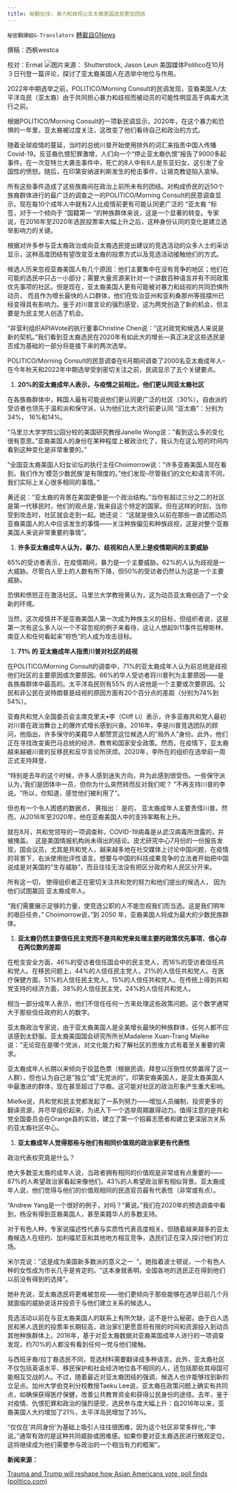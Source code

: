 ```yaml
---
title: 秘翻在线: 暴力和歧视让亚太裔美国选民更加团结
---
```

`秘密翻譯組G-Translators` [轉載自GNews](https://gnews.org/zh-hans/1571518/)

撰稿：西枫westca

校对：Ermat
![](https://assets.gnews.org/wp-content/uploads/2021/10/unnamed-2.jpg)图片来源： Shutterstock, Jason Leun
美国媒体Politico在10月３日刊登一篇评论，探讨了亚太裔美国人在选举中地位与作用。

2022年中期选举之前，POLITICO/Morning Consult的民调发现，亚裔美国人/太平洋岛民（亚太裔）由于共同担心暴力和歧视而被动员的可能性明显高于病毒大流行之前。

根据POLITICO/Morning Consult的一项新民调显示，2020年，在这个暴力和恐惧的一年里，亚太裔被过度关注，这改变了他们看待自己和政治的方式。

随着全球疫情的蔓延，当时的总统川普开始使用排外的词汇来指责中国人传播Covid-19。反亚裔仇恨犯罪激增，人们向一个“停止亚太裔仇恨”报告了9000多起事件。在一次亚特兰大袭击事件中，死亡的8人中有6人是东亚妇女，这引发了全国性的愤怒。随后，在印第安纳波利斯发生的枪击事件，让锡克教徒陷入哀悼。

所有这些事件造成了这些族裔间在政治上前所未有的团结。对构成侨民的近50个族裔群体进行的最广泛的调查之一的POLITICO/Morning Consult的民意调查显示，现在每10个成年人中就有2人比疫情前更有可能认同更广泛的 “亚太裔 “标签，对于一个倾向于 “国籍第一 “的种族群体来说，这是一个显著的转变。专家说，在2016年至2020年选民投票率大幅上升之后，这种身份认同的变化是建立选举影响力的关键。

根据对许多参与亚太裔政治或向亚太裔选民提出建议的竞选活动的众多人士的采访显示，这种高度团结有望改变亚太裔的投票方式以及竞选活动接触他们的方式。

候选人历来忽视亚裔美国人有几个原因：他们主要集中在没有竞争的地区；他们在可能的选民中只占一小部分；需要大量资源来针对一个讲数百种语言并有不同政策优先事项的社区。但是现在，亚太裔美国人更有可能被对暴力和歧视的共同恐惧所动员， 而且作为增长最快的人口群体，他们在佐治亚州和亚利桑那州等摇摆州已经变得具有影响力。鉴于对川普言论的强烈感受，这为两党创造了新的机会，但主要是为民主党人创造了机会。

“非营利组织APIAVote的执行董事Christine Chen说：”这对政党和候选人来说是新的契机。”我们看到亚太裔选民在2020年有如此大的增长—真正决定这些选民是否成为基础的一部分将是接下来的两次选举。

POLITICO/Morning Consult的民意调查在6月期间调查了2000名亚太裔成年人–在今年秋天和2022年中期选举受到密切关注之前，民调显示了五个关键要点。

1. **20%的亚太裔成年人表示，与疫情之前相比，他们更认同亚太裔社区**


在各族裔群体中，韩国人最有可能说他们更认同更广泛的社区（30%）。自由派的受访者也领先于温和派和保守派，认为他们比大流行前更认同 “亚太裔”：分别为34%， 16%和14%。

“马里兰大学学院公园分校的美国研究教授Janelle Wong说：”看到这么多的变化很有意思。”亚裔美国人的身份在某种程度上被政治化了，我认为在这么短的时间内看到这种变化是非常重要的。”

“全国亚太裔美国人妇女论坛的执行主任Choimorrow说：”许多亚裔美国人现在看到，我们作为’模范少数民族’是有限度的。”他们发现–尽管我们的文化和语言不同，我们实际上关心很多相同的事情。”

黄还说：”亚太裔的背景在美国更像是一个政治结构。”当你有超过三分之二的社区是第一代移民时，他们的观点是，’我来自这个特定的国家。但在这样的时刻，当你受到攻击时，社区就会走到一起。她还说： “这就是很久以前在那些一直试图动员亚裔美国人的人中应该发生的事情——关注种族偏见和种族歧视，这是对整个亚裔美国人来说非常重要的事情”。

1. **许多亚太裔成年人认为，暴力、歧视和白人至上是疫情期间的主要威胁**


65%的受访者表示，在疫情期间，暴力是一个主要威胁。62%的人认为歧视是一大威胁。尽管白人至上的人数有所下降，但50%的受访者仍然认为这是一个主要威胁。

恐惧和愤怒正在激活社区。马里兰大学教授黄认为，这为动员亚太裔创造了一个全新的环境。

当然，这次疫情并不是亚裔美国人第一次成为种族主义的目标，但组织者说，这是第一次有这么多人以一个不容忽视的例子来看待，这让人想起9/11事件后穆斯林、南亚人和任何看起来”棕色”的人成为攻击目标。

1. **71% 的 亚太裔成年人指责川普对社区的歧视**


在POLITICO/Morning Consult的调查中，71%的亚太裔成年人认为前总统是歧视他们社区的主要原因或次要原因。66%的华人受访者将川普列为主要原因——是各族裔群体中最高的。太平洋岛民则有55% 的人说他是一个主要或次要原因。公民和非公民在说特朗普是歧视的原因方面有20个百分点的差距（分别为74%到54%）。

亚裔共和党人全国委员会主席克里夫•李（Cliff Li）表示，许多亚裔共和党人最初对川普在政治舞台上的爆炸式增长感到兴奋。2016年，李是川普竞选团队的顾问，他指出，许多保守的美籍华人都赞赏这位候选人的”局外人”身份。此外，他们正在寻找改变奥巴马总统的经济、教育和国家安全政策。然而，在疫情下，亚太裔越来越被川普的反移民和反华言论所厌烦。2020年，李所在的组织在选举前一周正式支持拜登、

“特别是去年的这个时候，许多人感到迷失方向，并为此感到很受伤。一些保守派认为，’我们是团体中一员，但你为什么突然转而反对我们呢？ ”不再支持川普的李说。“所以，你知道，感觉他们被利用了”。

但也有一个令人困惑的数据点， 黄指出： 是的， 亚太裔成年人主要责怪川普。然而，从2016年至2020年，他在亚裔美国人中的支持率略有上升。

就在8月，共和党领导的一项调查称，COVID-19病毒是从武汉病毒所泄露的，并被掩盖。　这是美国情报机构尚未得出的结论。皮尤研究中心7月份的一份报告发现，国会议员，尤其是共和党人，越来越多地在社交媒体上讨论中国问题，在疫情的背景下，右派使用批评性语言。想要与中国的科技成果竞争的立法者开始把中国说成是对美国的”生存威胁”，而且往往无法没有把区分政府和人民区分开来。

所有这一切， 使得组织者正在密切关注共和党的努力和他们提出的候选人， 因为他们试图赢回 亚太裔成年人。

“我们需要展示足够的力量，使竞选公职的人不能忽视我们而当选。这是我们明年的艰巨任务，” Choimorrow说，”到 2050 年，亚裔美国人将成为最大的少数民族群体。

1. **亚太裔仍然主要信任民主党而不是共和党来处理主要的政策优先事项**，**信心存在两位数的差距**


在枪支安全方面，46%的受访者信任国会中的民主党人，而16%的受访者信任共和党人。在移民问题上，44%的人信任民主党人，21%的人信任共和党人。在医疗保健方面，51%的人信任民主党人，15%的人信任共和党人。在传统上得到共和党支持的经济方面，38%的人信任民主党，24%的人信任共和党人。

相当一部分成年人表示，他们不信任任何一方来处理这些政策问题。这个数字通常大于那些信任政府的人的数字。

亚太裔政治专家说，由于亚太裔美国人是全美增长最快的种族群体，任何人都不应该感到太舒服。亚太裔美国国会研究所所长Madalene Xuan-Trang Mielke说：”无论现在是哪个党派，对文化能力和了解社区的思维方式有着至关重要的需求。

亚太裔成年人长期以来倾向于投蓝色票（根据民调，拜登以压倒性优势赢得了这一人群），但也认为自己是”独立”或”无党派的”。印第安裔美国人，是亚太裔美国人中最激进的群体，现在甚至超过了华裔。这可能对社区的政治形象产生重大影响。

Mielke说，共和党和民主党都发起了一系列努力——增加人员编制，投资更多的翻译资源，并尽早组织起来，为进入下一个选举周期赢得动力。值得注意的是共和党全国委员会在Orange县的实验，建立了第一个招募志愿者和建立更深层次关系的亚太裔社区中心。

1. **亚太裔成年人觉得那些与他们有相同价值观的政治家更有代表性**


政治代表权究竟是什么？

绝大多数亚太裔的成年人说，当政者拥有相同的价值观是非常或有点重要的——87%的人希望政治家看起来像他们，43%的人希望政治家有相似背景。亚太裔成年人说，他们觉得与他们的价值观相同的民选官员最有代表性（非常或有点）。

“Andrew Yang是一个很好的例子，对吗？“黄说。”我们在2020年的预选调查中看到，杨没有得到亚裔美国人，甚至美籍华人的多数支持。

对于有色人种，专家说描述性代表与实质性代表高度相关。但随着越来越多的亚太裔候选人在纽约、加利福尼亚和其他地方相互竞争，选民们正在深入探讨他们的立场。

米尔克说：”这是成为美国新多数派的意义之一  ”。她指着波士顿说，一个有色人种的女性成为市长几乎是肯定的。“这本身就表明，全国各地的选民正在得到他们以前没有得到的选择”。

她补充说，亚太裔选民将更难被忽视——他们更倾向于那些能够在选举日前几个月就面临的威胁说话并投资于与他们建立关系的候选人。

竞选活动以前在与亚太裔美国人的联系上有所欠缺，这不是什么秘密。由于白人选民和黑人选民的投票率长期较高，政治家们更愿意将有限的时间和资源投入到动员其他种族群体上。2016年，基于对亚太裔数据对亚裔美国成年人进行的一项调查发现，约70%的人都没有看到任何一党与他们接触。

与西班牙裔/拉丁裔选民不同，竞选材料需要翻译成多种语言。此外，亚太裔社区不仅包括英语水平、移民保护和社会经济地位各不相同的人，还包括那些其母国可能相互交战的人。不过，随着最近对亚太裔团结的强调，候选人也许能够找到新的立足点。加州大学伯克利分校教授Taeku Lee说，亚太裔在政策问题上确实有共同点，如确保获得医疗保健，改善公共教育资金和获得公民身份的途径。去年，鉴于对疫情、仇恨犯罪和政治的强烈感受，选民参与度大幅上升：自2016年以来，亚裔美国人大约增加了21%，太平洋岛民增加了35%。

“仅仅在’共同身份’为基础上吸引人往往很困难，因为这个社区非常多样化，”李说。”通常有效的是这种共同威胁或困难感。如果你要对亚太裔选民进行微观定位，这将继续成为他们需要参与政治的一个相当有力的框架”。

**新闻来源：**

[Trauma and Trump will reshape how Asian Americans vote, poll finds (politico.com)](https://www.politico.com/interactives/2021/asian-american-community-voting-trends-polling/)
